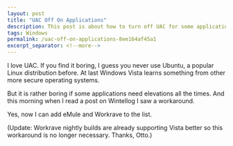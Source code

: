 ```yaml
---
layout: post
title: "UAC Off On Applications"
description: This post is about how to turn off UAC for some applications.
tags: Windows
permalink: /uac-off-on-applications-8ee164af45a1
excerpt_separator: <!--more-->
---
```

I love UAC. If you find it boring, I guess you never use Ubuntu, a popular Linux distribution before. At last Windows Vista learns something from other more secure operating systems.

But it is rather boring if some applications need elevations all the times. And this morning when I read a post on Wintellog I saw a workaround.

Yes, now I can add eMule and Workrave to the list.

(Update: Workrave nightly builds are already supporting Vista better so this workaround is no longer necessary. Thanks, Otto.)
<!--more-->